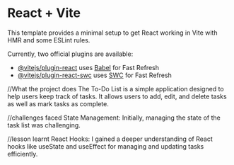 # React + Vite

This template provides a minimal setup to get React working in Vite with HMR and some ESLint rules.

Currently, two official plugins are available:

- [@vitejs/plugin-react](https://github.com/vitejs/vite-plugin-react/blob/main/packages/plugin-react/README.md) uses [Babel](https://babeljs.io/) for Fast Refresh
- [@vitejs/plugin-react-swc](https://github.com/vitejs/vite-plugin-react-swc) uses [SWC](https://swc.rs/) for Fast Refresh


//What the project does
The To-Do List is a simple application designed to help users keep track of tasks. It allows users to add, edit, and delete tasks as well as mark tasks as complete.

//challenges faced
State Management: Initially, managing the state of the task list was challenging.

//lesson learnt
React Hooks: I gained a deeper understanding of React hooks like useState and useEffect for managing and updating tasks efficiently.
